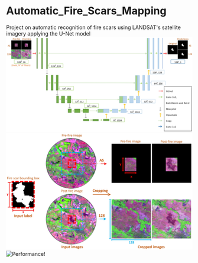 # Automatic_Fire_Scars_Mapping
Project on automatic recognition of fire scars using LANDSAT's satellite imagery applying the U-Net model
![U Net Architechture!](Images/u_net.jpg) 
![Methods!](Images/methods_data.jpg)
![Performance!](performance_sum.jpg)
